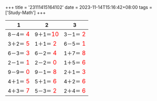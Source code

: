 +++ 
title = '23111415164102' 
date = 2023-11-14T15:16:42+08:00 
tags = ['Study-Math'] 
+++ 

1 | 2 | 3 
-- | -- | -- 
8－4＝<font color=red size=4> 4</font> | 9＋1＝<font color=red size=4>10</font> | 3－1＝<font color=red size=4> 2</font> 
3＋2＝<font color=red size=4> 5</font> | 1＋1＝<font color=red size=4> 2</font> | 6－5＝<font color=red size=4> 1</font> 
6－3＝<font color=red size=4> 3</font> | 6－2＝<font color=red size=4> 4</font> | 1＋7＝<font color=red size=4> 8</font> 
2－1＝<font color=red size=4> 1</font> | 2－2＝<font color=red size=4> 0</font> | 1＋5＝<font color=red size=4> 6</font> 
9－9＝<font color=red size=4> 0</font> | 9－1＝<font color=red size=4> 8</font> | 2＋1＝<font color=red size=4> 3</font> 
4＋1＝<font color=red size=4> 5</font> | 5＋1＝<font color=red size=4> 6</font> | 4＋2＝<font color=red size=4> 6</font> 
4＋3＝<font color=red size=4> 7</font> | 5－3＝<font color=red size=4> 2</font> | 2＋4＝<font color=red size=4> 6</font> 

